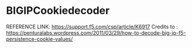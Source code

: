 # BIGIPCookiedecoder

REFERENCE LINK: https://support.f5.com/csp/article/K6917
Credits to : https://penturalabs.wordpress.com/2011/03/29/how-to-decode-big-ip-f5-persistence-cookie-values/
